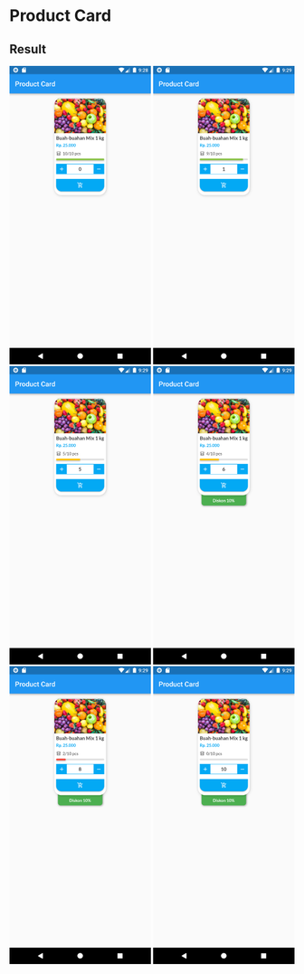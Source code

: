 # Product Card

## Result

<span>
    <img src="assets/pages/1.png" width="250">
</span>
<span>
    <img src="assets/pages/2.png" width="250">
</span>
<span>
    <img src="assets/pages/3.png" width="250">
</span>
<span>
    <img src="assets/pages/4.png" width="250">
</span>
<span>
    <img src="assets/pages/5.png" width="250">
</span>
<span>
    <img src="assets/pages/6.png" width="250">
</span>
